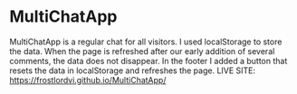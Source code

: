 # MultiChatApp
MultiChatApp is a regular chat for all visitors. I used localStorage to store the data. When the page is refreshed after our early addition of several comments, the data does not disappear. In the footer I added a button that resets the data in localStorage and refreshes the page.
LIVE SITE: https://frostlordvi.github.io/MultiChatApp/
